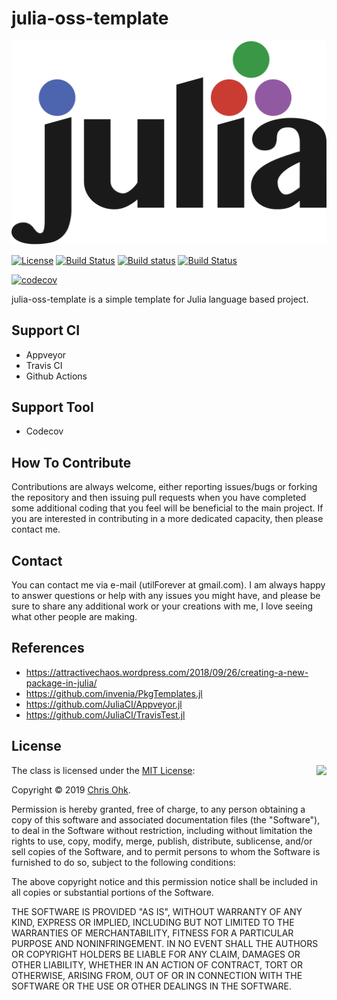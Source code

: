 # julia-oss-template

<img src="./medias/logo.png" />

[![License](https://img.shields.io/badge/Licence-MIT-blue.svg)](https://github.com/utilForever/julia-oss-template/blob/master/LICENSE) [![Build Status](https://travis-ci.org/utilForever/julia-oss-template.svg?branch=master)](https://travis-ci.org/utilForever/julia-oss-template/branches) [![Build status](https://ci.appveyor.com/api/projects/status/github/utilForever/julia-oss-template?branch=master&svg=true)](https://ci.appveyor.com/project/utilForever/julia-oss-template/branch/master) [![Build Status](https://github.com/utilForever/julia-oss-template/workflows/Julia/badge.svg)](https://github.com/utilForever/julia-oss-template/actions)

[![codecov](https://codecov.io/gh/utilForever/rust-oss-template/branch/master/graph/badge.svg)](https://codecov.io/gh/utilForever/julia-oss-template)

julia-oss-template is a simple template for Julia language based project. 

## Support CI

- Appveyor
- Travis CI
- Github Actions

## Support Tool

- Codecov

## How To Contribute

Contributions are always welcome, either reporting issues/bugs or forking the repository and then issuing pull requests when you have completed some additional coding that you feel will be beneficial to the main project. If you are interested in contributing in a more dedicated capacity, then please contact me.

## Contact

You can contact me via e-mail (utilForever at gmail.com). I am always happy to answer questions or help with any issues you might have, and please be sure to share any additional work or your creations with me, I love seeing what other people are making.

## References

- https://attractivechaos.wordpress.com/2018/09/26/creating-a-new-package-in-julia/
- https://github.com/invenia/PkgTemplates.jl
- https://github.com/JuliaCI/Appveyor.jl
- https://github.com/JuliaCI/TravisTest.jl

## License

<img align="right" src="http://opensource.org/trademarks/opensource/OSI-Approved-License-100x137.png">

The class is licensed under the [MIT License](http://opensource.org/licenses/MIT):

Copyright &copy; 2019 [Chris Ohk](http://www.github.com/utilForever).

Permission is hereby granted, free of charge, to any person obtaining a copy of this software and associated documentation files (the "Software"), to deal in the Software without restriction, including without limitation the rights to use, copy, modify, merge, publish, distribute, sublicense, and/or sell copies of the Software, and to permit persons to whom the Software is furnished to do so, subject to the following conditions:

The above copyright notice and this permission notice shall be included in all copies or substantial portions of the Software.

THE SOFTWARE IS PROVIDED "AS IS", WITHOUT WARRANTY OF ANY KIND, EXPRESS OR IMPLIED, INCLUDING BUT NOT LIMITED TO THE WARRANTIES OF MERCHANTABILITY, FITNESS FOR A PARTICULAR PURPOSE AND NONINFRINGEMENT. IN NO EVENT SHALL THE AUTHORS OR COPYRIGHT HOLDERS BE LIABLE FOR ANY CLAIM, DAMAGES OR OTHER LIABILITY, WHETHER IN AN ACTION OF CONTRACT, TORT OR OTHERWISE, ARISING FROM, OUT OF OR IN CONNECTION WITH THE SOFTWARE OR THE USE OR OTHER DEALINGS IN THE SOFTWARE.
